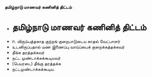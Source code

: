 **தமிழ்நாடு மாணவர் கணினித் திட்டம்**
- # தமிழ்நாடு மாணவர் கணினித் திட்டம்
- n. விரும்பத்தகாத குற்றங் குறைபாடுடைய காதல் வேட்பாளர்
- உடனிருப்பதால் மண இணைப்பு வாய்ப்பைக் குறைக்கத்தக்கவர்
- தீங்க தரத்தக்கவர்
- நட்ட முண்டாக்கக்கூடியவர்
- (பெயரடை) தீங்கு தரத்தக்க
- நட்டமுண்டாக்கக்கூடிய.

